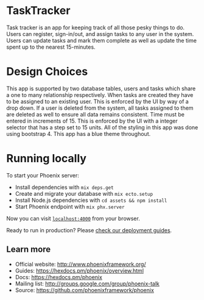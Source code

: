 # TaskTracker

Task tracker is an app for keeping track of all those pesky things to do. Users
can register, sign-in/out, and assign tasks to any user in the system. Users can update
tasks and mark them complete as well as update the time spent up to the nearest
15-minutes. 

# Design Choices

This app is supported by two database tables, users and tasks which share a one
to many relationship respectively. When tasks are created they have to be assigned
to an existing user. This is enforced by the UI by way of a drop down. If a user
is deleted from the system, all tasks assigned to them are deleted as well to ensure
all data remains consistent. Time must be entered in increments of 15. This is enforced
by the UI with a integer selector that has a step set to 15 units. All of the styling
in this app was done using bootstrap 4. This app has a blue theme throughout.


# Running locally

To start your Phoenix server:

  * Install dependencies with `mix deps.get`
  * Create and migrate your database with `mix ecto.setup`
  * Install Node.js dependencies with `cd assets && npm install`
  * Start Phoenix endpoint with `mix phx.server`

Now you can visit [`localhost:4000`](http://localhost:4000) from your browser.

Ready to run in production? Please [check our deployment guides](https://hexdocs.pm/phoenix/deployment.html).

## Learn more

  * Official website: http://www.phoenixframework.org/
  * Guides: https://hexdocs.pm/phoenix/overview.html
  * Docs: https://hexdocs.pm/phoenix
  * Mailing list: http://groups.google.com/group/phoenix-talk
  * Source: https://github.com/phoenixframework/phoenix

